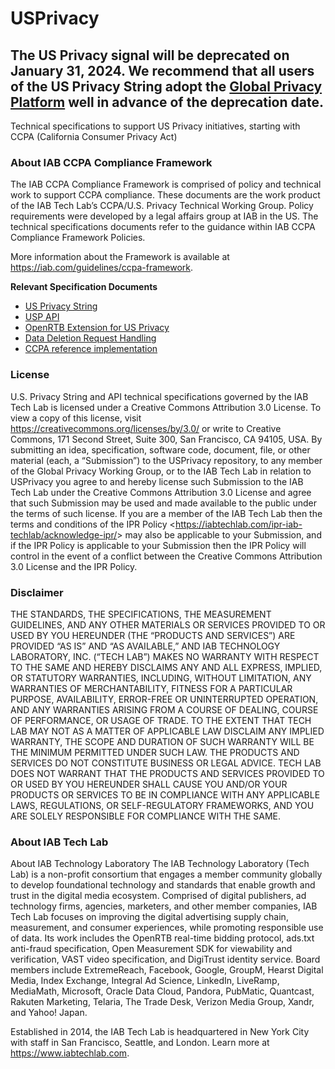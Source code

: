 # USPrivacy

## The US Privacy signal will be deprecated on January 31, 2024. We recommend that all users of the US Privacy String adopt the [Global Privacy Platform](https://github.com/InteractiveAdvertisingBureau/Global-Privacy-Platform) well in advance of the deprecation date.


Technical specifications to support US Privacy initiatives, starting with CCPA (California Consumer Privacy Act)

### About IAB CCPA Compliance Framework

The IAB CCPA Compliance Framework is comprised of policy and technical work to support CCPA compliance. These documents are the work product of the IAB Tech Lab’s CCPA/U.S. Privacy Technical Working Group. Policy requirements were developed by a legal affairs group at IAB in the US. The technical specifications documents refer to the guidance within IAB CCPA
Compliance Framework Policies.

More information about the Framework is available at https://iab.com/guidelines/ccpa-framework.

**Relevant Specification Documents**
- [US Privacy String](https://github.com/InteractiveAdvertisingBureau/USPrivacy/blob/master/CCPA/US%20Privacy%20String.md)
- [USP API](https://github.com/InteractiveAdvertisingBureau/USPrivacy/blob/master/CCPA/USP%20API.md)
- [OpenRTB Extension for US Privacy](https://github.com/InteractiveAdvertisingBureau/USPrivacy/blob/master/CCPA/OpenRTB%20Extension%20for%20USPrivacy.md)
- [Data Deletion Request Handling](https://github.com/InteractiveAdvertisingBureau/USPrivacy/blob/master/CCPA/Data%20Deletion%20Request%20Handling.md)
- [CCPA reference implementation](https://github.com/InteractiveAdvertisingBureau/CCPA-reference-code)


### License

U.S. Privacy String and API technical specifications governed by the IAB Tech Lab is licensed under a Creative Commons Attribution 3.0 License. To view a copy of this license, visit https://creativecommons.org/licenses/by/3.0/ or write to Creative Commons, 171 Second Street, Suite 300, San Francisco, CA 94105, USA. By submitting an idea, specification, software code, document, file, or other material (each, a “Submission”) to the USPrivacy repository, to any member of the Global Privacy Working Group, or to the IAB Tech Lab in relation to USPrivacy you agree to and hereby license such Submission to the IAB Tech Lab under the Creative Commons Attribution 3.0 License and agree that such Submission may be used and made available to the public under the terms of such license. If you are a member of the IAB Tech Lab then the terms and conditions of the IPR Policy <<https://iabtechlab.com/ipr-iab-techlab/acknowledge-ipr/>> may also be applicable to your Submission, and if the IPR Policy is applicable to your Submission then the IPR Policy will control in the event of a conflict between the Creative Commons Attribution 3.0 License and the IPR Policy.

### Disclaimer

THE STANDARDS, THE SPECIFICATIONS, THE MEASUREMENT GUIDELINES, AND ANY OTHER
MATERIALS OR SERVICES PROVIDED TO OR USED BY YOU HEREUNDER (THE “PRODUCTS AND
SERVICES”) ARE PROVIDED “AS IS” AND “AS AVAILABLE,” AND IAB TECHNOLOGY LABORATORY,
INC. (“TECH LAB”) MAKES NO WARRANTY WITH RESPECT TO THE SAME AND HEREBY
DISCLAIMS ANY AND ALL EXPRESS, IMPLIED, OR STATUTORY WARRANTIES, INCLUDING,
WITHOUT LIMITATION, ANY WARRANTIES OF MERCHANTABILITY, FITNESS FOR A PARTICULAR
PURPOSE, AVAILABILITY, ERROR-FREE OR UNINTERRUPTED OPERATION, AND ANY
WARRANTIES ARISING FROM A COURSE OF DEALING, COURSE OF PERFORMANCE, OR USAGE
OF TRADE. TO THE EXTENT THAT TECH LAB MAY NOT AS A MATTER OF APPLICABLE LAW
DISCLAIM ANY IMPLIED WARRANTY, THE SCOPE AND DURATION OF SUCH WARRANTY WILL BE
THE MINIMUM PERMITTED UNDER SUCH LAW. THE PRODUCTS AND SERVICES DO NOT
CONSTITUTE BUSINESS OR LEGAL ADVICE. TECH LAB DOES NOT WARRANT THAT THE
PRODUCTS AND SERVICES PROVIDED TO OR USED BY YOU HEREUNDER SHALL CAUSE YOU
AND/OR YOUR PRODUCTS OR SERVICES TO BE IN COMPLIANCE WITH ANY APPLICABLE LAWS,
REGULATIONS, OR SELF-REGULATORY FRAMEWORKS, AND YOU ARE SOLELY RESPONSIBLE
FOR COMPLIANCE WITH THE SAME.

### About IAB Tech Lab

About IAB Technology Laboratory
The IAB Technology Laboratory (Tech Lab) is a non-profit consortium that engages a member
community globally to develop foundational technology and standards that enable growth and
trust in the digital media ecosystem. Comprised of digital publishers, ad technology firms,
agencies, marketers, and other member companies, IAB Tech Lab focuses on improving the
digital advertising supply chain, measurement, and consumer experiences, while promoting
responsible use of data. Its work includes the OpenRTB real-time bidding protocol, ads.txt
anti-fraud specification, Open Measurement SDK for viewability and verification, VAST video
specification, and DigiTrust identity service. Board members include ExtremeReach, Facebook,
Google, GroupM, Hearst Digital Media, Index Exchange, Integral Ad Science, LinkedIn,
LiveRamp, MediaMath, Microsoft, Oracle Data Cloud, Pandora, PubMatic, Quantcast, Rakuten
Marketing, Telaria, The Trade Desk, Verizon Media Group, Xandr, and Yahoo! Japan.


Established in 2014, the IAB Tech Lab is headquartered in New York City with staff in San
Francisco, Seattle, and London. Learn more at https://www.iabtechlab.com.

